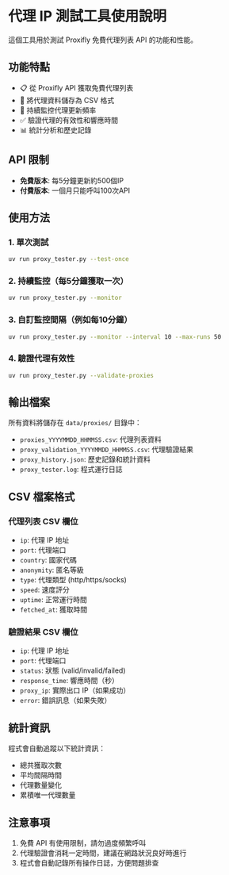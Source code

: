 # 代理 IP 測試工具使用說明

這個工具用於測試 Proxifly 免費代理列表 API 的功能和性能。

## 功能特點

- 📋 從 Proxifly API 獲取免費代理列表
- 💾 將代理資料儲存為 CSV 格式
- 🔄 持續監控代理更新頻率
- ✅ 驗證代理的有效性和響應時間
- 📊 統計分析和歷史記錄

## API 限制

- **免費版本**: 每5分鐘更新約500個IP
- **付費版本**: 一個月只能呼叫100次API

## 使用方法

### 1. 單次測試
```bash
uv run proxy_tester.py --test-once
```

### 2. 持續監控（每5分鐘獲取一次）
```bash
uv run proxy_tester.py --monitor
```

### 3. 自訂監控間隔（例如每10分鐘）
```bash
uv run proxy_tester.py --monitor --interval 10 --max-runs 50
```

### 4. 驗證代理有效性
```bash
uv run proxy_tester.py --validate-proxies
```

## 輸出檔案

所有資料將儲存在 `data/proxies/` 目錄中：

- `proxies_YYYYMMDD_HHMMSS.csv`: 代理列表資料
- `proxy_validation_YYYYMMDD_HHMMSS.csv`: 代理驗證結果
- `proxy_history.json`: 歷史記錄和統計資料
- `proxy_tester.log`: 程式運行日誌

## CSV 檔案格式

### 代理列表 CSV 欄位
- `ip`: 代理 IP 地址
- `port`: 代理端口
- `country`: 國家代碼
- `anonymity`: 匿名等級
- `type`: 代理類型 (http/https/socks)
- `speed`: 速度評分
- `uptime`: 正常運行時間
- `fetched_at`: 獲取時間

### 驗證結果 CSV 欄位
- `ip`: 代理 IP 地址
- `port`: 代理端口
- `status`: 狀態 (valid/invalid/failed)
- `response_time`: 響應時間（秒）
- `proxy_ip`: 實際出口 IP（如果成功）
- `error`: 錯誤訊息（如果失敗）

## 統計資訊

程式會自動追蹤以下統計資訊：
- 總共獲取次數
- 平均間隔時間
- 代理數量變化
- 累積唯一代理數量

## 注意事項

1. 免費 API 有使用限制，請勿過度頻繁呼叫
2. 代理驗證會消耗一定時間，建議在網路狀況良好時進行
3. 程式會自動記錄所有操作日誌，方便問題排查